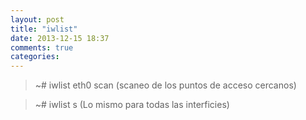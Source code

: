 ```yaml
---
layout: post
title: "iwlist"
date: 2013-12-15 18:37
comments: true
categories: 
---
```

>~# iwlist eth0 scan  (scaneo de los puntos de acceso cercanos)

>~# iwlist s    (Lo mismo para todas las interficies)

